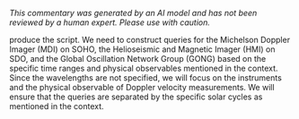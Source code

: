 _This commentary was generated by an AI model and has not been reviewed by a human expert. Please use with caution._

produce the script. We need to construct queries for the Michelson Doppler Imager (MDI) on SOHO, the Helioseismic and Magnetic Imager (HMI) on SDO, and the Global Oscillation Network Group (GONG) based on the specific time ranges and physical observables mentioned in the context. Since the wavelengths are not specified, we will focus on the instruments and the physical observable of Doppler velocity measurements. We will ensure that the queries are separated by the specific solar cycles as mentioned in the context.
